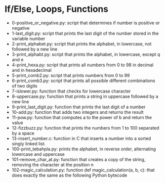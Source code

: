 # If/Else, Loops, Functions

- 0-positive_or_negative.py: script that determines if number is positive or negative
- 1-last_digit.py: script that prints the last digit of the number stored in the variable number
- 2-print_alphabet.py: script that prints the alphabet, in lowercase, not followed by a new line
- 3-print_alphabt.py: script that prints the alphabet, in lowercase, except q and e
- 4-print_hexa.py: script that prints all numbers from 0 to 98 in decimal and in hexadecimal
- 5-print_comb2.py: script that prints numbers from 0 to 99
- 6-print_comb3.py: script that prints all possible different combinations of two digits
- 7-islower.py: function that checks for lowercase character
- 8-uppercase.py: function that prints a string in uppercase followed by a new line
- 9-print_last_digit.py: function that prints the last digit of a number
- 10-add.py: function that adds two integers and returns the result
- 11-pow.py: function that computes a to the power of b and return the value
- 12-fizzbuzz.py: function that prints the numbers from 1 to 100 separated by a space
- 13-insert_number.c:  function in C that inserts a number into a sorted singly linked list.
- 100-print_tebahpla.py: prints the alphabet, in reverse order, alternating lowercase and uppercase
- 101-remove_char_at.py: function that creates a copy of the string, removing the character at the position n
- 102-magic_calculation.py: function def magic_calculation(a, b, c): that does exactly the same as the following Python bytecode
